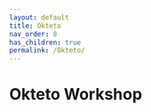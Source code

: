 ```yaml
---
layout: default
title: Okteto 
nav_order: 8
has_children: true
permalink: /Okteto/
---
```



# Okteto Workshop
